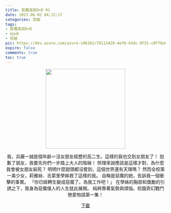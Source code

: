 ```yaml
---
title: 惡魔高校D×D 01
date: 2023-06-02 04:12:17
categories: 完結
tags:
- 惡魔高校D×D
- epub
- 完結
pic: https://dev.azure.com/azure-s96281/78113428-4e76-43dc-9f51-c0ff8a913055/_apis/git/repositories/a379171b-de46-4c10-9b0d-00da23959885/items?path=/Epub%20Cover/%E6%83%A1%E9%AD%94%E9%AB%98%E6%A0%A1D%C3%97D-01.jpg&versionDescriptor%5BversionOptions%5D=0&versionDescriptor%5BversionType%5D=0&versionDescriptor%5Bversion%5D=main&resolveLfs=true&%24format=octetStream&api-version=5.0
expire: false
comments: true
toc: true
---
```


<div style="text-align:center" class="kratos-post-content">

<img width="250px" src="https://dev.azure.com/azure-s96281/78113428-4e76-43dc-9f51-c0ff8a913055/_apis/git/repositories/a379171b-de46-4c10-9b0d-00da23959885/items?path=/Epub%20Cover/%E6%83%A1%E9%AD%94%E9%AB%98%E6%A0%A1D%C3%97D-01.jpg&versionDescriptor%5BversionOptions%5D=0&versionDescriptor%5BversionType%5D=0&versionDescriptor%5Bversion%5D=main&resolveLfs=true&%24format=octetStream&api-version=5.0">

<p>
我，兵藤一誠是個年齡＝沒女朋友經歷的高二生。這樣的我也交到女朋友了！
抱歉了朋友，我要先你們一步踏上大人的階梯！
照理來說應該是這樣才對，為什麼我會被女朋友殺死？
明明什麼甜頭都沒嘗到，這個世界還有天理嗎？
然而全校第一美少女，莉雅絲．吉蒙里學姊救了這樣的我。
自稱是惡魔的她，告訴我一個衝擊的事實。
「你已經轉生變成惡魔了。為我工作吧！」
在學姊的胸部和獎勵的引誘之下，我身為惡魔僕人的人生就此展開。
純粹靠著氣勢與煩惱，校園奇幻戰鬥戀愛物語第一集！
</p>

<p>
<a href="https://epubdatabase.azurewebsites.net/EBOOKS/EPUB/完結/惡魔高校D×D/惡魔高校D×D/01%E6%83%A1%E9%AD%94%E9%AB%98%E6%A0%A1D%C3%97D.epub?download=1">下載</a>
</p>

</div>
